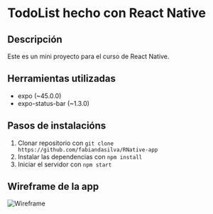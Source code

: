 # TodoList hecho con React Native

## Descripción

Este es un mini proyecto para el curso de React Native.

## Herramientas utilizadas

-  expo (~45.0.0)
-  expo-status-bar (~1.3.0)

## Pasos de instalacións

1. Clonar repositorio con `git clone https://github.com/fabiandasilva/RNative-app`
2. Instalar las dependencias con `npm install`
3. Iniciar el servidor con `npm start`

## Wireframe de la app

![Wireframe](https://i.ibb.co/4jmnR1C/das.png)
